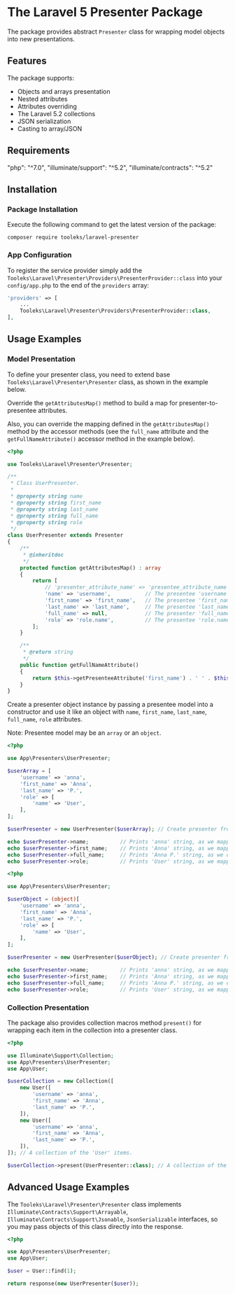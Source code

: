 # The Laravel 5 Presenter Package

The package provides abstract `Presenter` class for wrapping model objects into new presentations.

## Features

The package supports:

* Objects and arrays presentation
* Nested attributes
* Attributes overriding
* The Laravel 5.2 collections
* JSON serialization
* Casting to array/JSON

## Requirements

"php": "^7.0",
"illuminate/support": "^5.2",
"illuminate/contracts": "^5.2"

## Installation

### Package Installation

Execute the following command to get the latest version of the package:

```shell
composer require tooleks/laravel-presenter
```

### App Configuration

To register the service provider simply add the `Tooleks\Laravel\Presenter\Providers\PresenterProvider::class` into your `config/app.php` to the end of the `providers` array:

```php
'providers' => [
    ...
    Tooleks\Laravel\Presenter\Providers\PresenterProvider::class,
],
```


## Usage Examples

### Model Presentation

To define your presenter class, you need to extend base `Tooleks\Laravel\Presenter\Presenter` class, as shown in the example below.

Override the `getAttributesMap()` method to build a map for presenter-to-presentee attributes.

Also, you can override the mapping defined in the `getAttributesMap()` method by the accessor methods (see the `full_name` attribute and the `getFullNameAttribute()` accessor method in the example below).

```php
<?php

use Tooleks\Laravel\Presenter\Presenter;

/**
 * Class UserPresenter.
 *
 * @property string name
 * @property string first_name
 * @property string last_name
 * @property string full_name
 * @property string role
 */
class UserPresenter extends Presenter
{
    /**
     * @inheritdoc
     */
    protected function getAttributesMap() : array
    {
        return [
            // 'presenter_attribute_name' => 'presentee_attribute_name'
            'name' => 'username',           // The presentee 'username' attribute mapped to presenter 'name' attribute.
            'first_name' => 'first_name',   // The presentee 'first_name' attribute mapped to presenter 'first_name' attribute.
            'last_name' => 'last_name',     // The presentee 'last_name' attribute mapped to presenter 'last_name' attribute.
            'full_name' => null,            // The presenter 'full_name' attribute overridden by the presenter 'getFullNameAttribute()' method.
            'role' => 'role.name',          // The presentee 'role.name' nested attribute mapped to presenter 'role' attribute.
        ];
    }

    /**
     * @return string
     */
    public function getFullNameAttribute()
    {
        return $this->getPresenteeAttribute('first_name') . ' ' . $this->getPresenteeAttribute('last_name');
    }
}
```

Create a presenter object instance by passing a presentee model into a constructor and use it like an object with `name`, `first_name`, `last_name`, `full_name`, `role` attributes.

Note: Presentee model may be an `array` or an `object`.

```php
<?php

use App\Presenters\UserPresenter;

$userArray = [ 
    'username' => 'anna',
    'first_name' => 'Anna',
    'last_name' => 'P.',
    'role' => [
        'name' => 'User',
    ],
];

$userPresenter = new UserPresenter($userArray); // Create presenter from presentee array.

echo $userPresenter->name;          // Prints 'anna' string, as we mapped presentee 'username' attribute to presenter 'name' attribute.
echo $userPresenter->first_name;    // Prints 'Anna' string, as we mapped presentee 'first_name' attribute to presenter 'first_name' attribute.
echo $userPresenter->full_name;     // Prints 'Anna P.' string, as we override presenter 'full_name' attribute by the presenter 'getFullNameAttribute()' method.
echo $userPresenter->role;          // Prints 'User' string, as we mapped presentee 'role.name' nested attribute to presenter 'role' attribute.
```

```php
<?php

use App\Presenters\UserPresenter;

$userObject = (object)[
    'username' => 'anna',
    'first_name' => 'Anna',
    'last_name' => 'P.',
    'role' => [
        'name' => 'User',
    ],
];

$userPresenter = new UserPresenter($userObject); // Create presenter from presentee object.

echo $userPresenter->name;          // Prints 'anna' string, as we mapped presentee 'username' attribute to presenter 'name' attribute.
echo $userPresenter->first_name;    // Prints 'Anna' string, as we mapped presentee 'first_name' attribute to presenter 'first_name' attribute.
echo $userPresenter->full_name;     // Prints 'Anna P.' string, as we override presenter 'full_name' attribute by the presenter 'getFullNameAttribute()' method.
echo $userPresenter->role;          // Prints 'User' string, as we mapped presentee 'role.name' nested attribute to presenter 'role' attribute.
```

### Collection Presentation

The package also provides collection macros method `present()` for wrapping each item in the collection into a presenter class.

```php
<?php

use Illuminate\Support\Collection;
use App\Presenters\UserPresenter;
use App\User;

$userCollection = new Collection([
    new User([
        'username' => 'anna',
        'first_name' => 'Anna',
        'last_name' => 'P.',
    ]),
    new User([
        'username' => 'anna',
        'first_name' => 'Anna',
        'last_name' => 'P.',
    ]),
]); // A collection of the 'User' items.

$userCollection->present(UserPresenter::class); // A collection of the 'UserPresenter' items.
```

## Advanced Usage Examples

The `Tooleks\Laravel\Presenter\Presenter` class implements `Illuminate\Contracts\Support\Arrayable`, `Illuminate\Contracts\Support\Jsonable`, `JsonSerializable` interfaces, so you may pass objects of this class directly into the response.

```php
<?php

use App\Presenters\UserPresenter;
use App\User;

$user = User::find(1);

return response(new UserPresenter($user));
```
